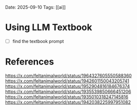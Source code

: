 Date: 2025-09-10
Tags: [[ai]]

# Using LLM Textbook

- [ ] find the textbook prompt
# References
https://x.com/feltanimalworld/status/1964327605550588360
https://x.com/feltanimalworld/status/1942601150043205741
https://x.com/feltanimalworld/status/1952904816184676374
https://x.com/feltanimalworld/status/1935539850666451206
https://x.com/feltanimalworld/status/1935010318247145816
https://x.com/feltanimalworld/status/1942038225997951082